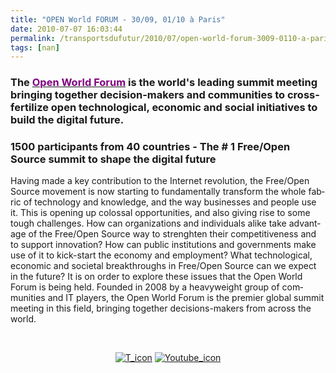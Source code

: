 ```yaml
---
title: "OPEN World FORUM - 30/09, 01/10 à Paris"
date: 2010-07-07 16:03:44
permalink: /transportsdufutur/2010/07/open-world-forum-3009-0110-a-paris.html
tags: [nan]
---
```


<h3><span lang="EN-GB">The <a href="http://www.openworldforum.org/discover/about"><font color="#800080">Open World Forum</font></a> is the world's leading summit meeting bringing together decision-makers and communities to cross-fertilize open technological, economic and social initiatives to build the digital future. </span></h3> <h3><span lang="EN-GB"></span><span lang="EN-GB">1500 participants from 40 countries - The # 1 Free/Open Source summit to shape the digital future</span></h3> <p><span lang="EN-GB">Having made a key contribution to the Internet revolution, the Free/Open Source movement is now starting to fundamentally transform the whole fabric of technology and knowledge, and the way businesses and people use it. This is opening up colossal opportunities, and also giving rise to some tough challenges. How can organizations and individuals alike take advantage of the Free/Open Source way to strenghten their competitiveness and to support innovation? How can public institutions and governments make use of it to kick-start the economy and employment? What technological, economic and societal breakthroughs in Free/Open Source can we expect in the future? It is on order to explore these issues that the Open World Forum is being held. Founded in 2008 by a heavyweight group of communities and IT players, the Open World Forum is the premier global summit meeting in this field, bringing together decisions-makers from across the world.</span><span><span></span></span></p> <p style="text-align: center"> </p> <p style="text-align: center"><a href="https://gabrielplassat.github.io/transportsdufutur/wp-content/uploads/sites/6/old/6a0120a66d2ad4970b0133f21e2156970b-pi.gif"><span><a href="http://twitter.com/openworldforum" rel="lightbox"><img alt="T_icon" border="0" class="asset asset-image at-xid-6a0120a66d2ad4970b0133f21e2156970b " src="/wp-content/uploads/sites/6/old/6a0120a66d2ad4970b0133f21e2156970b-800wi.gif" title="T_icon" /></a></span></a> <a href="https://gabrielplassat.github.io/transportsdufutur/wp-content/uploads/sites/6/old/6a0120a66d2ad4970b0133f21e2294970b-pi.gif"><span><a href="http://www.youtube.com/user/OpenWorldForum" rel="lightbox"><img alt="Youtube_icon" border="0" class="asset asset-image at-xid-6a0120a66d2ad4970b0133f21e2294970b " src="/wp-content/uploads/sites/6/old/6a0120a66d2ad4970b0133f21e2294970b-800wi.gif" title="Youtube_icon" /></a></span></a> <br /><br /><br /></p>
